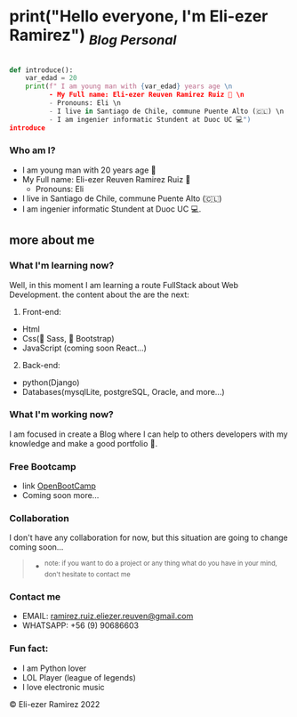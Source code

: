 # print("Hello everyone, I'm Eli-ezer Ramirez")   <sub> *Blog Personal* </sub>

<!-- here are information that who i am-->
```python

def introduce():
    var_edad = 20
    print(f" I am young man with {var_edad} years age \n
          - My Full name: Eli-ezer Reuven Ramirez Ruiz 🧔 \n
          - Pronouns: Eli \n
          - I live in Santiago de Chile, commune Puente Alto (🇨🇱) \n
          - I am ingenier informatic Stundent at Duoc UC 💻")
introduce
```




### Who am I?

- I am young man with 20 years age 🍃
- My Full name: Eli-ezer Reuven Ramirez Ruiz 🧔
  - Pronouns: Eli 
- I live in Santiago de Chile, commune Puente Alto (🇨🇱) 
- I am ingenier informatic Stundent at Duoc UC 💻.

## more about me
<!-- what i am learning -->
### What I'm learning now?
Well, in this moment I am learning a route FullStack about Web Development.
the content about the are the next:
1. Front-end:
 - Html 
 - Css(🤏 Sass, 🤟 Bootstrap)
 - JavaScript (coming soon React...)

2. Back-end:
 - python(Django)
 - Databases(mysqlLite, postgreSQL, Oracle, and more...)

<!-- What i do now -->
### What I'm working now?
I am focused in create a Blog where I can help to others developers with my knowledge and make a good portfolio 📰.

<!-- Free resources -->
### Free Bootcamp 
- link [OpenBootCamp](https://campus.open-bootcamp.com/)
- Coming soon more...

<!-- Collaboration -->
### Collaboration
I don't have any collaboration for now, but this situation are going to change coming soon...
> - <sup>note: if you want to do a project or any thing what do you have in your mind, don't hesitate to contact me</sup>


<!-- Contatct me -->
### Contact me 
- EMAIL: ramirez.ruiz.eliezer.reuven@gmail.com
- WHATSAPP: +56 (9) 90686603

<!-- Fun fact about me -->
### Fun fact:
- I am Python lover 
- LOL Player (league of legends)
- I love electronic music

<!--Copyright -->
©️ Eli-ezer Ramirez 2022
